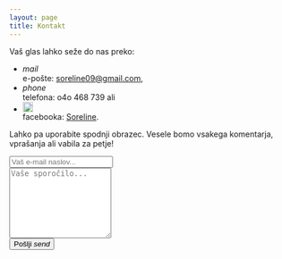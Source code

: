 ```yaml
---
layout: page
title: Kontakt
---
```


<link href="https://fonts.googleapis.com/icon?family=Material+Icons" rel="stylesheet">

<p>Vaš glas lahko seže do nas preko:</p>

<ul class="kontakt">
    <li><div class="kont"><i class="material-icons md-light">mail</i></div>e-pošte: <a href="mailto:soreline09@gmail.com">soreline09@gmail.com</a>,</li>
    <li><div class="kont"><i class="material-icons md-light">phone</i></div>telefona: o4o 468 739 ali</li>
    <li><div class="kont"><img src="{{ site.baseurl }}/public/Facebook_XHDPI.png"  alt="facebook-icon" width="18" height="18"></img></div> facebooka: <a href="https://sl-si.facebook.com/Soreline-329183587170502/">Soreline</a>.</li>
</ul>

Lahko pa uporabite spodnji obrazec. Vesele bomo vsakega komentarja, vprašanja ali vabila za petje!
      
<form action="//formspree.io/vse.zivo3@gmail.com" method="POST">
	<input type="hidden" name="_subject" value="soreline.github.io kontakt" />
  <input class="input_box" type="email" name="_replyto" placeholder="Vaš e-mail naslov..."><br>
	<textarea class="input_box" name="message" rows="8" placeholder="Vaše sporočilo..."></textarea><br>
	<button class="btn waves-effect waves-light" type="submit">Pošlji <i class="material-icons right">send</i></button>
	<input type="text" name="_gotcha" style="display:none" />
	<input type="hidden" name="_next" value="//soreline.github.io/hvala/"/>
</form>
